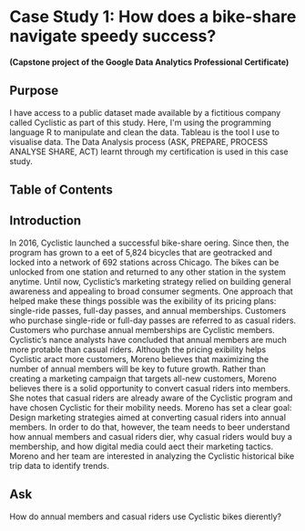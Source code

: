 # Case Study 1: How does a bike-share navigate speedy success? 
#### (Capstone project of the Google Data Analytics Professional Certificate)

## Purpose
I have access to a public dataset made available by a fictitious company called Cyclistic as part of this study. Here, I'm using the programming language R to manipulate and clean the data. Tableau is the tool I use to visualise data. The Data Analysis process (ASK, PREPARE, PROCESS ANALYSE SHARE, ACT) learnt through my certification is used in this case study.

## Table of Contents

## Introduction 
In 2016, Cyclistic launched a successful bike-share o ering. Since then, the program has grown to a  eet of 5,824 bicycles that are geotracked and locked into a network of 692 stations across Chicago. The bikes can be unlocked from one station and returned to any other station in the system anytime.
Until now, Cyclistic’s marketing strategy relied on building general awareness and appealing to broad consumer segments. One approach that helped make these things possible was the  exibility of its pricing plans: single-ride passes, full-day passes, and annual memberships. Customers who purchase single-ride or full-day passes are referred to as casual riders. Customers who purchase annual memberships are Cyclistic members.
Cyclistic’s  nance analysts have concluded that annual members are much more pro table than casual riders. Although the pricing  exibility helps Cyclistic a ract more customers, Moreno believes that maximizing the number of annual members will be key to future growth. Rather than creating a marketing campaign that targets all-new customers, Moreno believes there is a solid opportunity to convert casual riders into members. She notes that casual riders are already aware of the Cyclistic program and have chosen Cyclistic for their mobility needs.
Moreno has set a clear goal: Design marketing strategies aimed at converting casual riders into annual members. In order to do that, however, the team needs to be er understand how annual members and casual riders di er, why casual riders would buy a membership, and how digital media could a ect their marketing tactics. Moreno and her team are interested in analyzing the Cyclistic historical bike trip data to identify trends.

## Ask
How do annual members and casual riders use Cyclistic bikes di erently?

